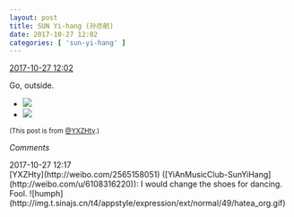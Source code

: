 ```yaml
---
layout: post
title: SUN Yi-hang (孙亦航)
date: 2017-10-27 12:02
categories: [ 'sun-yi-hang' ]
---
```


<div class="weibo-info">
  <a href="http://weibo.com/2565158051/FsifhCKyN">2017-10-27 12:02</a>
</div>

Go, outside.

<!-- more -->

<ul class="weibo-pic-list-1">
  <li class="weibo-pic">
    <a href="http://wx1.sinaimg.cn/mw690/98e534a3gy1fkwo7g04gij22c0340u10.jpg"><img src="//wx1.sinaimg.cn/thumb150/98e534a3gy1fkwo7g04gij22c0340u10.jpg" /></a>
  </li>
  <li class="weibo-pic">
    <a href="http://wx3.sinaimg.cn/mw690/98e534a3gy1fkwo7alneoj22c02c07wj.jpg"><img src="//wx3.sinaimg.cn/thumb150/98e534a3gy1fkwo7alneoj22c02c07wj.jpg" /></a>
  </li>
</ul>

<small>(This post is from [@YXZHty](http://weibo.com/2565158051).)</small>

*Comments*

<div class="weibo-info">2017-10-27 12:17</div>
[YXZHty](http://weibo.com/2565158051) ([YiAnMusicClub-SunYiHang](http://weibo.com/u/6108316220)): I would change the shoes for dancing. Fool. ![humph](http://img.t.sinajs.cn/t4/appstyle/expression/ext/normal/49/hatea_org.gif)
